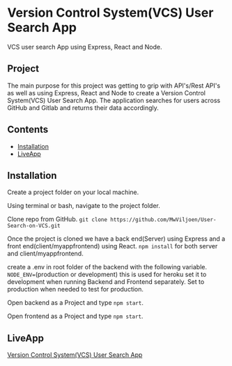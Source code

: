 # Version Control System(VCS) User Search App
VCS user search App using Express, React and Node.

## Project

The main purpose for this project was getting to grip with API's/Rest API's as well as using Express, React and Node to create a Version Control System(VCS) User Search App.
The application searches for users across GitHub and Gitlab and returns their data accordingly.

## Contents

- [Installation](#installation)
- [LiveApp](#liveApp)

## Installation

Create a project folder on your local machine.

Using terminal or bash, navigate to the project folder.

Clone repo from GitHub.
`git clone https://github.com/MwViljoen/User-Search-on-VCS.git`

Once the project is cloned we have a back end(Server) using Express and a front end(client/myappfrontend) using React.
`npm install` for both server and client/myappfrontend.

create a .env in root folder of the backend with the following variable.
`NODE_ENV=`(production or development) this is used for heroku set it to development when running Backend and Frontend separately.
Set to production when needed to test for production.

Open backend as a Project and type `npm start`.

Open frontend as a Project and type `npm start`.

## LiveApp

[Version Control System(VCS) User Search App](https://vcs-user-search-app.herokuapp.com)
